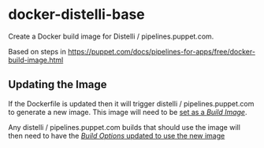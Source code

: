 # docker-distelli-base

Create a Docker build image for Distelli / pipelines.puppet.com.

Based on steps in https://puppet.com/docs/pipelines-for-apps/free/docker-build-image.html

## Updating the Image

If the Dockerfile is updated then it will trigger distelli / pipelines.puppet.com to generate a new image. This image will need to be [set as a *Build Image*](https://puppet.com/docs/pipelines-for-apps/free/docker-build-image.html#set-build-image).

Any distelli / pipelines.puppet.com builds that should use the image will then need to have the [*Build Options* updated to use the new image](https://puppet.com/docs/pipelines-for-apps/free/docker-build-image.html#using-custom-docker-images-to-build-in-pipelines)

